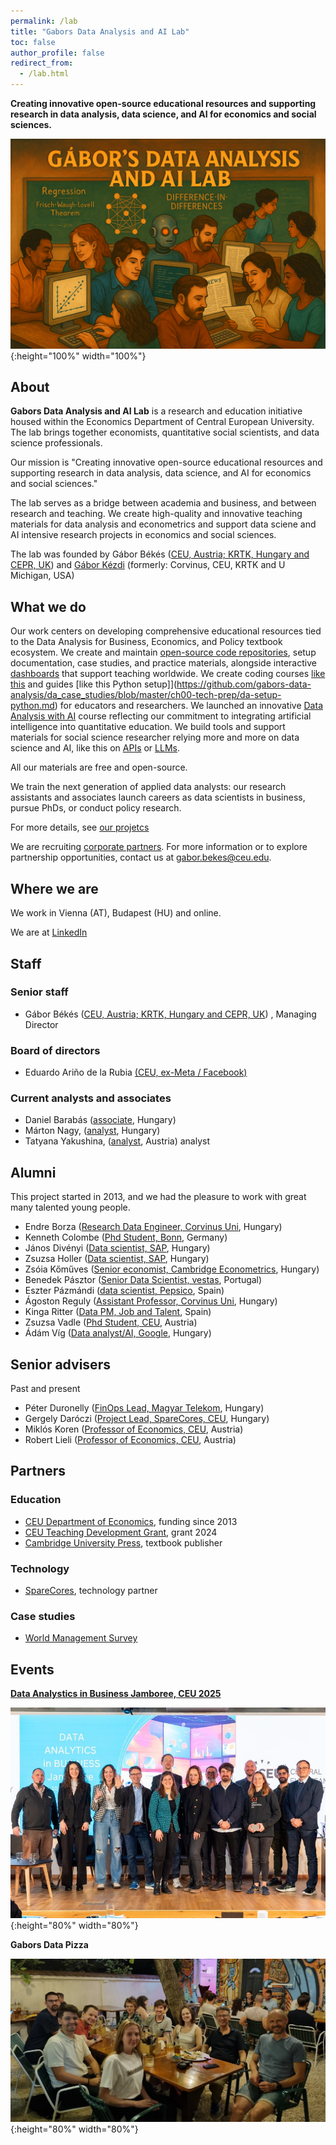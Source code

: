 ```yaml
---
permalink: /lab
title: "Gabors Data Analysis and AI Lab"
toc: false
author_profile: false
redirect_from:
  - /lab.html
---
```



**Creating innovative open-source educational resources and supporting research in data analysis, data science, and AI for economics and social sciences.**

![lab cover](images/lab-image1.png){:height="100%" width="100%"}



## About

**Gabors Data Analysis and AI Lab** is a research and education initiative housed within the Economics Department of Central European University. The lab brings together economists, quantitative social scientists, and data science professionals. 

Our mission is "Creating innovative open-source educational resources and supporting research in data analysis, data science, and AI for economics and social sciences." 

The lab serves as a bridge between academia and business, and between research and teaching. We create high-quality and innovative teaching materials for data analysis and econometrics and support data sciene and AI intensive research projects in economics and social sciences. 

The lab was founded by Gábor Békés ([CEU, Austria; KRTK, Hungary and CEPR, UK](https://www.gaborbekes.com)) and [Gábor Kézdi](https://kezdigabor.life/) (formerly: Corvinus, CEU, KRTK and U Michigan, USA) 


## What we do

Our work centers on developing comprehensive educational resources tied to the Data Analysis for Business, Economics, and Policy textbook ecosystem. We create and maintain [open-source code repositories](https://github.com/gabors-data-analysis/), setup documentation, case studies, and practice materials, alongside interactive [dashboards](dashboards.gabors-data-analysis.com) that support teaching worldwide. We create coding courses [like this](https://github.com/gabors-data-analysis/da-coding-python) and guides [like this Python setup]](https://github.com/gabors-data-analysis/da_case_studies/blob/master/ch00-tech-prep/da-setup-python.md) for educators and researchers. We launched an innovative [Data Analysis with AI](https://gabors-data-analysis.com/ai-course/) course reflecting our commitment to integrating artificial intelligence into quantitative education. We build tools and support materials for social science researcher relying more and more on data science and AI, like this on [APIs](https://gabors-data-analysis.com/ai-course/week06/assets/api-use.html) or [LLMs](https://gabors-data-analysis.com/courses/da-w-ai-2025/da-w-ai-01-llm-course.html#/title-slide).  

All our materials are free and open-source.

We train the next generation of applied data analysts: our research assistants and associates launch careers as data scientists in business, pursue PhDs, or conduct policy research. 



For more details, see [our projetcs](/gabors-lab-projects.md)

We are recruiting [corporate partners](lab-partners.md). For more information or to explore partnership opportunities, contact us at [gabor.bekes@ceu.edu](mailto:gabor.bekes@ceu.edu).


## Where we are

We work in Vienna (AT), Budapest (HU) and online. 

We are at [LinkedIn](https://www.linkedin.com/company/gabors-data-lab/)


## Staff

### Senior staff

* Gábor Békés ([CEU, Austria; KRTK, Hungary and CEPR, UK](https://www.gaborbekes.com)) , Managing Director


### Board of directors

* Eduardo Ariño de la Rubia [(CEU, ex-Meta / Facebook)](https://www.linkedin.com/in/earino/)

### Current analysts and associates

* Daniel Barabás ([associate](https://www.linkedin.com/in/barab%C3%A1s-d%C3%A1niel-853179211/), Hungary)
* Márton Nagy, ([analyst](https://www.linkedin.com/in/nagymarton/), Hungary) 
* Tatyana Yakushina, ([analyst](https://www.linkedin.com/in/tatyana-yakushina/), Austria) analyst

## Alumni

This project started in 2013, and we had the pleasure to work with great many talented young people. 

* Endre Borza ([Research Data Engineer, Corvinus Uni](https://www.linkedin.com/in/endremborza/), Hungary)
* Kenneth Colombe ([Phd Student, Bonn](https://www.linkedin.com/in/kenneth-colombe/), Germany)
* János Divényi ([Data scientist, SAP](https://www.linkedin.com/in/janosdivenyi/), Hungary)
* Zsuzsa Holler ([Data scientist, SAP](https://www.linkedin.com/in/zsuzsa-holler-70bba031/), Hungary)
* Zsóia Kőműves ([Senior economist, Cambridge Econometrics](https://www.linkedin.com/in/zsofia-komuves-05651339/), Hungary)
* Benedek Pásztor ([Senior Data Scientist, vestas](https://www.linkedin.com/in/benedek-pasztor/), Portugal)
* Eszter Pázmándi ([data scientist, Pepsico](https://www.linkedin.com/in/eszterpazmandi/), Spain)
* Ágoston Reguly ([Assistant Professor, Corvinus Uni](https://regulyagoston.github.io/), Hungary)
* Kinga Ritter ([Data PM, Job and Talent](https://www.linkedin.com/in/eszterpazmandi/), Spain)
* Zsuzsa Vadle ([Phd Student, CEU](https://www.linkedin.com/in/zsuzsannavadle/), Austria)
* Ádám Víg ([Data analyst/AI, Google](https://www.linkedin.com/in/adam-vig-250729196/), Hungary)

## Senior advisers 

Past and present

* Péter Duronelly ([FinOps Lead, Magyar Telekom](https://www.linkedin.com/in/peter-duronelly-44a98188/), Hungary)
* Gergely Daróczi ([Project Lead, SpareCores, CEU](https://www.linkedin.com/in/daroczig/), Hungary)
* Miklós Koren ([Professor of Economics, CEU](https://www.linkedin.com/in/miklos-koren-b535a42a/), Austria)
* Robert Lieli ([Professor of Economics, CEU](https://people.ceu.edu/robert_lieli), Austria)


## Partners

### Education

* [CEU Department of Economics](https://economics.ceu.edu/), funding since 2013
* [CEU Teaching Development Grant](https://elkana.ceu.edu/), grant 2024
* [Cambridge University Press](https://www.cambridge.org/highereducation/books/data-analysis-for-business-economics-and-policy/D67A1B0B56176D6D6A92E27F3F82AA20#overview), textbook publisher

### Technology

* [SpareCores](https://sparecores.com/), technology partner

### Case studies

* [World Management Survey](https://worldmanagementsurvey.org/)

## Events

**[Data Analystics in Business Jamboree, CEU 2025](https://events.ceu.edu/2025-01-10/ceu-data-analytics-business-jamboree)**

![Jamboree 2025 January](images/ceu-jamboree-2025-jan.jpeg){:height="80%" width="80%"}

**Gabors Data Pizza**

![gabors pizza 2025 summer](images/gabors-pizza-2025-aug.jpg){:height="80%" width="80%"} 
